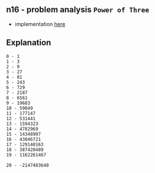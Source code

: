 ## n16 - problem analysis `Power of Three`

- implementation [here](./main.cpp)

## Explanation

```
0 - 1
1 - 3
2 - 9
3 - 27
4 - 81
5 - 243
6 - 729
7 - 2187
8 - 6561
9 - 19683
10 - 59049
11 - 177147
12 - 531441
13 - 1594323
14 - 4782969
15 - 14348907
16 - 43046721
17 - 129140163
18 - 387420489
19 - 1162261467

20 - -2147483648
```